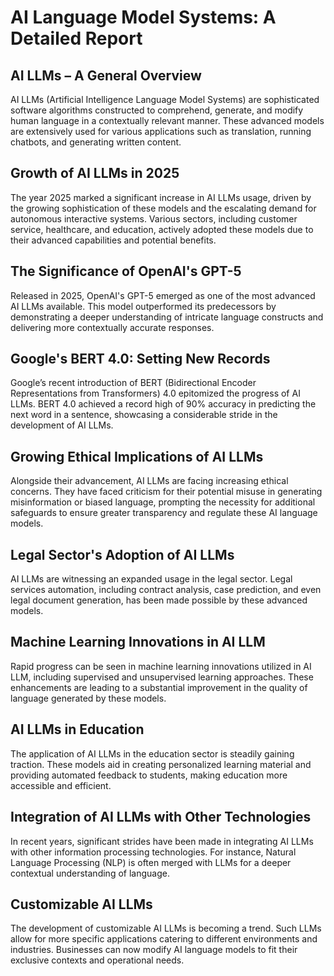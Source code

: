 # AI Language Model Systems: A Detailed Report

## AI LLMs – A General Overview

AI LLMs (Artificial Intelligence Language Model Systems) are sophisticated software algorithms constructed to comprehend, generate, and modify human language in a contextually relevant manner. These advanced models are extensively used for various applications such as translation, running chatbots, and generating written content.

## Growth of AI LLMs in 2025

The year 2025 marked a significant increase in AI LLMs usage, driven by the growing sophistication of these models and the escalating demand for autonomous interactive systems. Various sectors, including customer service, healthcare, and education, actively adopted these models due to their advanced capabilities and potential benefits.

## The Significance of OpenAI's GPT-5

Released in 2025, OpenAI's GPT-5 emerged as one of the most advanced AI LLMs available. This model outperformed its predecessors by demonstrating a deeper understanding of intricate language constructs and delivering more contextually accurate responses.

## Google's BERT 4.0: Setting New Records

Google’s recent introduction of BERT (Bidirectional Encoder Representations from Transformers) 4.0 epitomized the progress of AI LLMs. BERT 4.0 achieved a record high of 90% accuracy in predicting the next word in a sentence, showcasing a considerable stride in the development of AI LLMs.

## Growing Ethical Implications of AI LLMs

Alongside their advancement, AI LLMs are facing increasing ethical concerns. They have faced criticism for their potential misuse in generating misinformation or biased language, prompting the necessity for additional safeguards to ensure greater transparency and regulate these AI language models.

## Legal Sector's Adoption of AI LLMs

AI LLMs are witnessing an expanded usage in the legal sector. Legal services automation, including contract analysis, case prediction, and even legal document generation, has been made possible by these advanced models.

## Machine Learning Innovations in AI LLM

Rapid progress can be seen in machine learning innovations utilized in AI LLM, including supervised and unsupervised learning approaches. These enhancements are leading to a substantial improvement in the quality of language generated by these models.

## AI LLMs in Education

The application of AI LLMs in the education sector is steadily gaining traction. These models aid in creating personalized learning material and providing automated feedback to students, making education more accessible and efficient.

## Integration of AI LLMs with Other Technologies

In recent years, significant strides have been made in integrating AI LLMs with other information processing technologies. For instance, Natural Language Processing (NLP) is often merged with LLMs for a deeper contextual understanding of language.

## Customizable AI LLMs

The development of customizable AI LLMs is becoming a trend. Such LLMs allow for more specific applications catering to different environments and industries. Businesses can now modify AI language models to fit their exclusive contexts and operational needs.